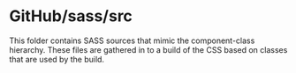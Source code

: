 # GitHub/sass/src

This folder contains SASS sources that mimic the component-class hierarchy. These files
are gathered in to a build of the CSS based on classes that are used by the build.
